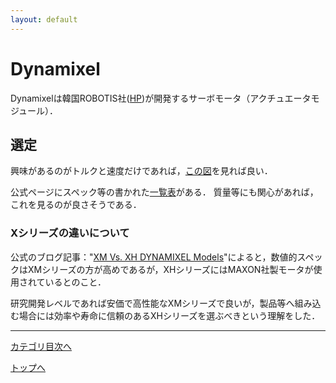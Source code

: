 ```yaml
---
layout: default
---
```


# Dynamixel

Dynamixelは韓国ROBOTIS社([HP](http://en.robotis.com/))が開発するサーボモータ（アクチュエータモジュール）．

## 選定

興味があるのがトルクと速度だけであれば，[この図](http://en.robotis.com/data/item/sharedfile/210105101957_fgFlDRHu_d2ddd0f3d773e876e81161242255eded8245d65a.png)を見れば良い．

公式ページにスペック等の書かれた[一覧表](http://en.robotis.com/service/selection_guide.php)がある．
質量等にも関心があれば，これを見るのが良さそうである．

### Xシリーズの違いについて
公式のブログ記事："[XM Vs. XH DYNAMIXEL Models](https://www.robotis.us/robotis-blog/xm-vs-xh-dynamixel-models/)"によると，数値的スペックはXMシリーズの方が高めであるが，XHシリーズにはMAXON社製モータが使用されているとのこと．

研究開発レベルであれば安価で高性能なXMシリーズで良いが，製品等へ組み込む場合には効率や寿命に信頼のあるXHシリーズを選ぶべきという理解をした．

---
[カテゴリ目次へ](../index)

[トップへ](../../index)
